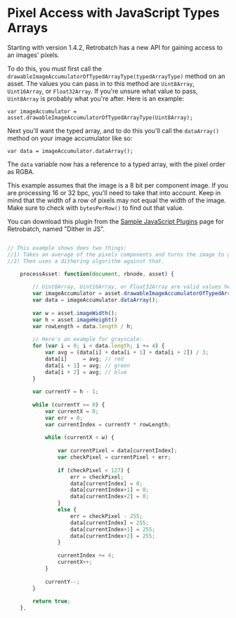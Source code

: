 # Pixel Access with JavaScript Types Arrays

Starting with version 1.4.2, Retrobatch has a new API for gaining access to an
images' pixels.

To do this, you must first call the `drawableImageAccumulatorOfTypedArrayType(typedArrayType)` method on an
asset. The values you can pass in to this method are `Uint8Array`, `Uint16Array`, or `Float32Array`. If you're unsure what value to pass, `Uint8Array` is probably what you're after. Here is an example:

```
var imageAccumulator = asset.drawableImageAccumulatorOfTypedArrayType(Uint8Array);
```

Next you'll want the typed array, and to do this you'll call the `dataArray()` method on your image accumulator like so:
```
var data = imageAccumulator.dataArray();
```

The `data` variable now has a reference to a typed array, with the pixel order as RGBA.

This example assumes that the image is a 8 bit per component image. If you are
processing 16 or 32 bpc, you'll need to take that into account. Keep in mind
that the width of a row of pixels may not equal the width of the image. Make 
sure to check with `bytesPerRow()` to find out that value.

You can download this plugin from the
[Sample JavaScript Plugins](https://flyingmeat.com/retrobatch/jsplugin/) page
for Retrobatch, named "Dither in JS".



```javascript

// This example shows does two things:
//1) Takes an average of the pixels components and turns the image to grayscale.
//2) Then uses a dithering algorithm against that.

    processAsset: function(document, rbnode, asset) {
        
        // Uint8Array, Uint16Array, or Float32Array are valid values here.
        var imageAccumulator = asset.drawableImageAccumulatorOfTypedArrayType(Uint8Array);
        var data = imageAccumulator.dataArray();
        
        var w = asset.imageWidth();
        var h = asset.imageHeight()
        var rowLength = data.length / h;
        
        // Here's an example for grayscale:
        for (var i = 0; i < data.length; i += 4) {
            var avg = (data[i] + data[i + 1] + data[i + 2]) / 3;
            data[i]     = avg; // red
            data[i + 1] = avg; // green
            data[i + 2] = avg; // blue
        }
        
        var currentY = h - 1;
        
        while (currentY >= 0) {
            var currentX = 0;
            var err = 0;
            var currentIndex = currentY * rowLength;
            
            while (currentX < w) {
                
                var currentPixel = data[currentIndex];
                var checkPixel = currentPixel + err;
                
                if (checkPixel < 127) {
                    err = checkPixel;
                    data[currentIndex] = 0;
                    data[currentIndex+1] = 0;
                    data[currentIndex+2] = 0;
                }
                else {
                    err = checkPixel - 255;
                    data[currentIndex] = 255;
                    data[currentIndex+1] = 255;
                    data[currentIndex+2] = 255;
                }
                
                currentIndex += 4;
                currentX++;
            }
            
            currentY--;
        }
        
        return true;
    },

```

